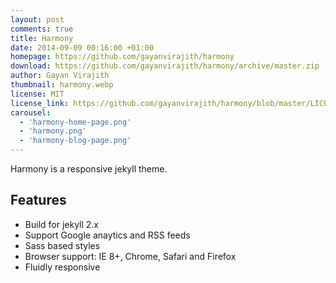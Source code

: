 ```yaml
---
layout: post
comments: true
title: Harmony
date: 2014-09-09 00:16:00 +01:00
homepage: https://github.com/gayanvirajith/harmony
download: https://github.com/gayanvirajith/harmony/archive/master.zip
author: Gayan Virajith
thumbnail: harmony.webp
license: MIT
license_link: https://github.com/gayanvirajith/harmony/blob/master/LICENSE.md
carousel: 
  - 'harmony-home-page.png'
  - 'harmony.png'
  - 'harmony-blog-page.png'
---
```


Harmony is a responsive jekyll theme.

## Features

* Build for jekyll 2.x
* Support Google anaytics and RSS feeds
* Sass based styles
* Browser support: IE 8+, Chrome, Safari and Firefox
* Fluidly responsive
